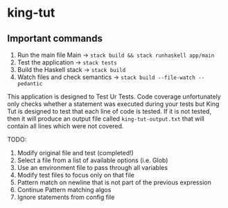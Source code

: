 # king-tut



## Important commands
1. Run the main file Main -> `stack build && stack runhaskell app/main`
1. Test the application -> `stack tests`
1. Build the Haskell stack -> `stack build`
1. Watch files and check semantics -> `stack build --file-watch --pedantic`

This application is designed to Test Ur Tests. Code coverage unfortunately only checks whether a statement was executed
during your tests but King Tut is designed to test that each line of code is tested. If it is not tested, then it will
produce an output file called `king-tut-output.txt` that will contain all lines which were not covered.

TODO:
1. Modify original file and test (completed!)
2. Select a file from a list of available options (i.e. Glob)
3. Use an environment file to pass through all variables
4. Modify test files to focus only on that file
5. Pattern match on newline that is not part of the previous expression
6. Continue Pattern matching algos
7. Ignore statements from config file